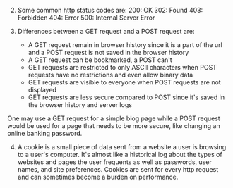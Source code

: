 2. Some common http status codes are:
      200: OK
      302: Found
      403: Forbidden
      404: Error
      500: Internal Server Error


3. Differences between a GET request and a POST request are:
    - A GET request remain in browser history since it is a part of the url and a POST request is not saved in the browser history
    - A GET request can be bookmarked, a POST can't
    - GET requests are restricted to only ASCII characters when POST requests have no restrictions and even allow binary data
    - GET requests are visible to everyone when POST requests are not displayed
    - GET requests are less secure compared to POST since it's saved in the browser history and server logs
  
  One may use a GET request for a simple blog page while a POST request would be used for a page that needs to be more secure, like changing an online banking password.


4. A cookie is a small piece of data sent from a website a user is browsing to a user's computer. It's almost like a historical log about the types of websites and pages the user frequents as well as passwords, user names, and site preferences. Cookies are sent for every http request and can sometimes become a burden on performance.
